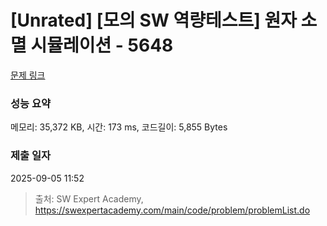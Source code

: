 # [Unrated] [모의 SW 역량테스트] 원자 소멸 시뮬레이션 - 5648 

[문제 링크](https://swexpertacademy.com/main/code/problem/problemDetail.do?contestProbId=AWXRFInKex8DFAUo) 

### 성능 요약

메모리: 35,372 KB, 시간: 173 ms, 코드길이: 5,855 Bytes

### 제출 일자

2025-09-05 11:52



> 출처: SW Expert Academy, https://swexpertacademy.com/main/code/problem/problemList.do